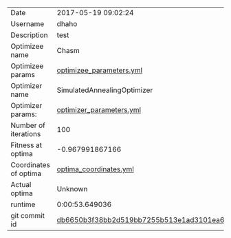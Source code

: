 | | |
| --- | --- |
| Date | 2017-05-19 09:02:24 |
| Username | dhaho |
| Description | test |
| Optimizee name | Chasm |
| Optimizee params |  <a href="optimizee_parameters.yml">optimizee_parameters.yml</a>  |
| Optimizer name | SimulatedAnnealingOptimizer |
| Optimizer params: |  <a href="optimizer_parameters.yml">optimizer_parameters.yml</a>  |
| Number of iterations | 100 |
| Fitness at optima | -0.967991867166 |
| Coordinates of optima |  <a href="optima_coordinates.yml">optima_coordinates.yml</a>  |
| Actual optima |  Unknown  |
| runtime | 0:00:53.649036 |
| git commit id | <a href="git@github.com:IGITUGraz/LTL/commit/db6650b3f38bb2d519bb7255b513e1ad3101ea60">db6650b3f38bb2d519bb7255b513e1ad3101ea60</a> |